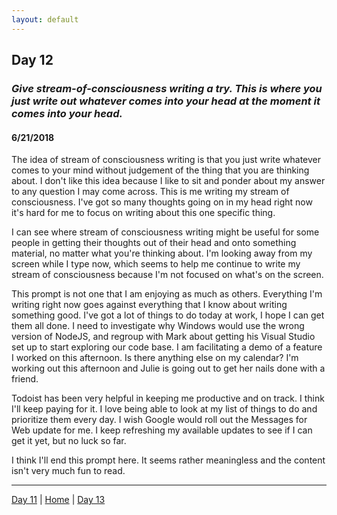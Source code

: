 ```yaml
---
layout: default
---
```


## Day 12
### *Give stream-of-consciousness writing a try. This is where you just write out whatever comes into your head at the moment it comes into your head.*
#### 6/21/2018

The idea of stream of consciousness writing is that you just write whatever comes to your mind without judgement of the thing that you are thinking about. I don't like this idea because I like to sit and ponder about my answer to any question I may come across. This is me writing my stream of consciousness. I've got so many thoughts going on in my head right now it's hard for me to focus on writing about this one specific thing.

I can see where stream of consciousness writing might be useful for some people in getting their thoughts out of their head and onto something material, no matter what you're thinking about. I'm looking away from my screen while I type now, which seems to help me continue to write my stream of consciousness because I'm not focused on what's on the screen.

This prompt is not one that I am enjoying as much as others. Everything I'm writing right now goes against everything that I know about writing something good. I've got a lot of things to do today at work, I hope I can get them all done. I need to investigate why Windows would use the wrong version of NodeJS, and regroup with Mark about getting his Visual Studio set up to start exploring our code base. I am facilitating a demo of a feature I worked on this afternoon. Is there anything else on my calendar? I'm working out this afternoon and Julie is going out to get her nails done with a friend.

Todoist has been very helpful in keeping me productive and on track. I think I'll keep paying for it. I love being able to look at my list of things to do and prioritize them every day. I wish Google would roll out the Messages for Web update for me. I keep refreshing my available updates to see if I can get it yet, but no luck so far.

I think I'll end this prompt here. It seems rather meaningless and the content isn't very much fun to read.

---
[Day 11](./day-11) | [Home](./) | [Day 13](./day-13)
